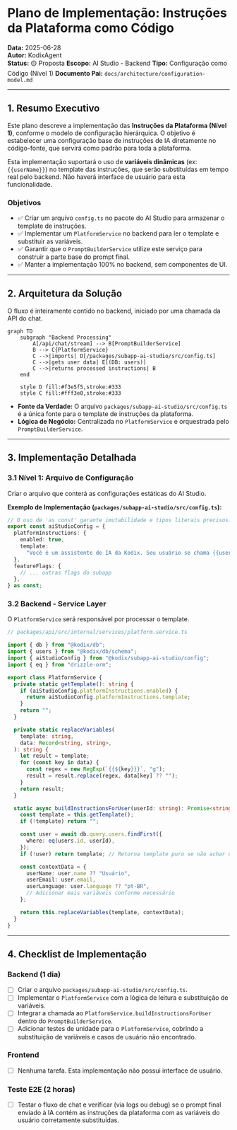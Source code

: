 # Plano de Implementação: Instruções da Plataforma como Código

**Data:** 2025-06-28  
**Autor:** KodixAgent  
**Status:** 🟡 Proposta
**Escopo:** AI Studio - Backend
**Tipo:** Configuração como Código (Nível 1)
**Documento Pai:** `docs/architecture/configuration-model.md`

---

## 1. Resumo Executivo

Este plano descreve a implementação das **Instruções da Plataforma (Nível 1)**, conforme o modelo de configuração hierárquica. O objetivo é estabelecer uma configuração base de instruções de IA diretamente no código-fonte, que servirá como padrão para toda a plataforma.

Esta implementação suportará o uso de **variáveis dinâmicas** (ex: `{{userName}}`) no template das instruções, que serão substituídas em tempo real pelo backend. Não haverá interface de usuário para esta funcionalidade.

### Objetivos

- ✅ Criar um arquivo `config.ts` no pacote do AI Studio para armazenar o template de instruções.
- ✅ Implementar um `PlatformService` no backend para ler o template e substituir as variáveis.
- ✅ Garantir que o `PromptBuilderService` utilize este serviço para construir a parte base do prompt final.
- ✅ Manter a implementação 100% no backend, sem componentes de UI.

---

## 2. Arquitetura da Solução

O fluxo é inteiramente contido no backend, iniciado por uma chamada da API do chat.

```mermaid
graph TD
    subgraph "Backend Processing"
        A[/api/chat/stream] --> B[PromptBuilderService]
        B --> C{PlatformService}
        C -->|imports| D[/packages/subapp-ai-studio/src/config.ts]
        C -->|gets user data| E[(DB: users)]
        C -->|returns processed instructions| B
    end

    style D fill:#f3e5f5,stroke:#333
    style C fill:#fff3e0,stroke:#333
```

- **Fonte da Verdade:** O arquivo `packages/subapp-ai-studio/src/config.ts` é a única fonte para o template de instruções da plataforma.
- **Lógica de Negócio:** Centralizada no `PlatformService` e orquestrada pelo `PromptBuilderService`.

---

## 3. Implementação Detalhada

### 3.1 Nível 1: Arquivo de Configuração

Criar o arquivo que conterá as configurações estáticas do AI Studio.

**Exemplo de Implementação (`packages/subapp-ai-studio/src/config.ts`):**

```typescript
// O uso de 'as const' garante imutabilidade e tipos literais precisos.
export const aiStudioConfig = {
  platformInstructions: {
    enabled: true,
    template:
      "Você é um assistente de IA da Kodix. Seu usuário se chama {{userName}}. Responda sempre em {{userLanguage}}.",
  },
  featureFlags: {
    // ... outras flags do subapp
  },
} as const;
```

### 3.2 Backend - Service Layer

O `PlatformService` será responsável por processar o template.

```typescript
// packages/api/src/internal/services/platform.service.ts

import { db } from "@kodix/db";
import { users } from "@kodix/db/schema";
import { aiStudioConfig } from "@kodix/subapp-ai-studio/config";
import { eq } from "drizzle-orm";

export class PlatformService {
  private static getTemplate(): string {
    if (aiStudioConfig.platformInstructions.enabled) {
      return aiStudioConfig.platformInstructions.template;
    }
    return "";
  }

  private static replaceVariables(
    template: string,
    data: Record<string, string>,
  ): string {
    let result = template;
    for (const key in data) {
      const regex = new RegExp(`{{${key}}}`, "g");
      result = result.replace(regex, data[key] ?? "");
    }
    return result;
  }

  static async buildInstructionsForUser(userId: string): Promise<string> {
    const template = this.getTemplate();
    if (!template) return "";

    const user = await db.query.users.findFirst({
      where: eq(users.id, userId),
    });
    if (!user) return template; // Retorna template puro se não achar o usuário

    const contextData = {
      userName: user.name ?? "Usuário",
      userEmail: user.email,
      userLanguage: user.language ?? "pt-BR",
      // Adicionar mais variáveis conforme necessário
    };

    return this.replaceVariables(template, contextData);
  }
}
```

---

## 4. Checklist de Implementação

### Backend (1 dia)

- [ ] Criar o arquivo `packages/subapp-ai-studio/src/config.ts`.
- [ ] Implementar o `PlatformService` com a lógica de leitura e substituição de variáveis.
- [ ] Integrar a chamada ao `PlatformService.buildInstructionsForUser` dentro do `PromptBuilderService`.
- [ ] Adicionar testes de unidade para o `PlatformService`, cobrindo a substituição de variáveis e casos de usuário não encontrado.

### Frontend

- [ ] Nenhuma tarefa. Esta implementação não possui interface de usuário.

### Teste E2E (2 horas)

- [ ] Testar o fluxo de chat e verificar (via logs ou debug) se o prompt final enviado à IA contém as instruções da plataforma com as variáveis do usuário corretamente substituídas.
